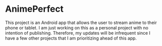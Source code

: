 # AnimePerfect

This project is an Android app that allows the user to stream anime to their phone or tablet. I am just working on this as a personal project with no intention of publishing. Therefore, my updates will be infrequent since I have a few other projects that I am prioritizing ahead of this app. 
